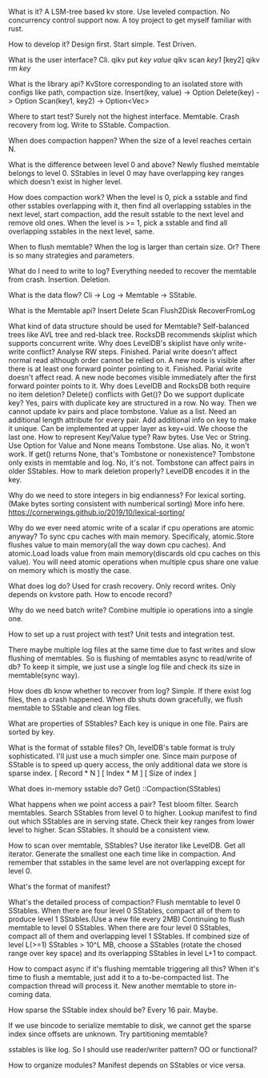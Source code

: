 What is it?
	A LSM-tree based kv store.
	Use leveled compaction.
	No concurrency control support now.
	A toy project to get myself familiar with rust.

How to develop it?
	Design first.
	Start simple.
	Test Driven.

What is the user interface?
	Cli.
		qikv put *key* *value*
		qikv scan *key1* [key2]
		qikv rm *key*

What is the library api?
	KvStore corresponding to an isolated store with configs like path, compaction size.
		Insert(key, value) -> Option<OldValue> 
		Delete(key) -> Option<OldValue> 
		Scan(key1, key2) -> Option<Vec<Value>>

Where to start test?
	Surely not the highest interface.
	Memtable.
	Crash recovery from log.
	Write to SStable.
	Compaction.

When does compaction happen?
	When the size of a level reaches certain N.

What is the difference between level 0 and above?
	Newly flushed memtable belongs to level 0.
	SStables in level 0 may have overlapping key ranges which doesn't exist in higher level.

How does compaction work?
	When the level is 0, pick a sstable and find other sstables overlapping with it, then find all overlapping sstables in the next level, start compaction, add the result sstable to the next level and remove old ones.
	When the level is >= 1, pick a sstable and find all overlapping sstables in the next level, same.

When to flush memtable?
	When the log is larger than certain size.
	Or?
	There is so many strategies and parameters.

What do I need to write to log?
	Everything needed to recover the memtable from crash.
		Insertion.
		Deletion.

What is the data flow?
	Cli -> Log -> Memtable -> SStable.

What is the Memtable api?
	Insert
	Delete
	Scan
	Flush2Disk
	RecoverFromLog


What kind of data structure should be used for Memtable?
	Self-balanced trees like AVL tree and red-black tree.
	RocksDB recommends skiplist which supports concurrent write.
		Why does LevelDB's skiplist have only write-write conflict?
			Analyse RW steps.
				Finished. Parial write doesn't affect normal read although order cannot be relied on.
				A new node is visible after there is at least one forward pointer pointing to it.
					Finished. Parial write doesn't affect read.
					A new node becomes visible immediately after the first forward pointer points to it.
		Why does LevelDB and RocksDB both require no item deletion?
			Delete() conflicts with Get()?
		Do we support duplicate key?
			Yes, pairs with duplicate key are structured in a row.
				No way. Then we cannot update kv pairs and place tombstone.
			Value as a list.
				Need an additional length attribute for every pair.
			Add additional info on key to make it unique. Can be implemented at upper layer as key+uid.
			We choose the last one.
		How to represent Key/Value type?
			Raw bytes. Use Vec<u8> or String.
			Use Option for Value and None means Tombstone. Use alias.
				No, it won't work.
				If get() returns None, that's Tombstone or nonexistence?
			Tombstone only exists in memtable and log.
				No, it's not. 
				Tombstone can affect pairs in older SStables.
		How to mark deletion properly?
			LevelDB encodes it in the key.

Why do we need to store integers in big endianness?
	For lexical sorting. (Make bytes sorting consistent with numberical sorting)
	More info here. https://cornerwings.github.io/2019/10/lexical-sorting/
			

Why do we ever need atomic write of a scalar if cpu operations are atomic anyway?
	To sync cpu caches with main memory.
	Specificaly, atomic.Store flushes value to main memory(all the way down cpu caches).
	And atomic.Load loads value from main memory(discards old cpu caches on this value).
	You will need atomic operations when multiple cpus share one value on memory which is mostly the case.
	
What does log do?
	Used for crash recovery.
	Only record writes.
	Only depends on kvstore path.
	How to encode record?

Why do we need batch write?
	Combine multiple io operations into a single one.

How to set up a rust project with test?
	Unit tests and integration test.

There maybe multiple log files at the same time due to fast writes and slow flushing of memtables.
So is flushing of memtables async to read/write of db?
	To keep it simple, we just use a single log file and check its size in memtable(sync way).

How does db know whether to recover from log?
	Simple.
	If there exist log files, then a crash happened.
	When db shuts down gracefully, we flush memtable to SStable and clean log files.

What are properties of SStables?
	Each key is unique in one file.
	Pairs are sorted by key.

What is the format of sstable files?
	Oh, levelDB's table format is truly sophisticated.
	I'll just use a much simpler one.
	Since main purpose of SStable is to speed up query access, the only additional data we store is sparse index.
		[ Record * N ]
		[ Index * M ]
		[ Size of index ]

What does in-memory sstable do?
	Get()
	::Compaction(SStables)

What happens when we point access a pair?
	Test bloom filter.
	Search memtables.
	Search SStables from level 0 to higher.
		Lookup manifest to find out which SStables are in serving state.
		Check their key ranges from lower level to higher.
		Scan SStables.
	It should be a consistent view.

How to scan over memtable, SStables?
	Use iterator like LevelDB.
		Get all iterator.
		Generate the smallest one each time like in compaction.
	And remember that sstables in the same level are not overlapping except for level 0.

What's the format of manifest?

What's the detailed process of compaction?
	Flush memtable to level 0 SStables.
	When there are four level 0 SStables, compact all of them to produce level 1 SStables.(Use a new file every 2MB)
	Continuing to flush memtable to level 0 SStables.
	When there are four level 0 SStables, compact all of them and overlapping level 1 SStables.
	If combined size of level L(>=1) SStables > 10^L MB, choose a SStables (rotate the chosed range over key space) and its overlapping SStables in level L+1 to compact.

How to compact async if it's flushing memtable triggering all this?
	When it's time to flush a memtable, just add it to a to-be-compacted list. The compaction thread will process it.
	New another memtable to store in-coming data.


How sparse the SStable index should be?
	Every 16 pair. Maybe.

If we use bincode to serialize memtable to disk, we cannot get the sparse index since offsets are unknown.
Try partitioning memtable?


sstables is like log. So I should use reader/writer pattern?
OO or functional?

How to organize modules?
	Manifest depends on SStables or vice versa.


